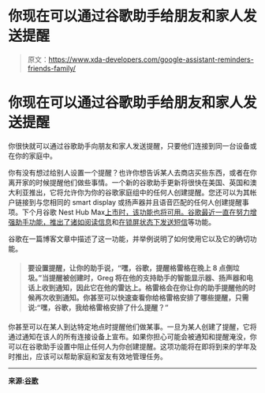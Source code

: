 # 你现在可以通过谷歌助手给朋友和家人发送提醒

> 原文：<https://www.xda-developers.com/google-assistant-reminders-friends-family/>

# 你现在可以通过谷歌助手给朋友和家人发送提醒

你很快就可以通过谷歌助手向朋友和家人发送提醒，只要他们连接到同一台设备或在你的家庭中。

你有没有想过给别人设置一个提醒？也许你想告诉某人去商店买些东西，或者在你离开家的时候提醒他们做些事情。一个新的谷歌助手更新将很快在美国、英国和澳大利亚推出，它将允许你为你的谷歌家庭组中的任何人创建提醒。您还可以为其帐户链接到与您相同的 smart display 或扬声器并且语音匹配的任何人创建提醒事项。下个月谷歌 Nest Hub Max[上市时，该功能也将可用。谷歌最近一直在努力增强助手功能，推出了诸如](https://www.xda-developers.com/google-nest-hub-max-officially-announced/)[阅读信息](https://www.xda-developers.com/google-assistant-read-reply-telegram-whatsapp-slack/)和[在锁屏状态下发送短信](https://www.xda-developers.com/google-assistant-tests-send-text-messages-from-lock-screen/)等功能。

谷歌在一篇博客文章中描述了这一功能，并举例说明了如何使用它以及它的确切功能。

> #### 要设置提醒，让你的助手说，“嘿，谷歌，提醒格雷格在晚上 8 点倒垃圾。”当提醒被创建时，Greg 将在他的支持助手的智能显示器、扬声器和电话上收到通知，因此它在他的雷达上。格雷格会在你让你的助手提醒他的时候再次收到通知。你甚至可以快速查看你给格雷格安排了哪些提醒，只需说:“嘿，谷歌，我给格雷格安排了什么提醒？”

你甚至可以在某人到达特定地点时提醒他们做某事。一旦为某人创建了提醒，它将通过通知在该人的所有连接设备上宣布。如果你担心可能会被通知和提醒淹没，你可以在谷歌助手设置中阻止任何人为你创建提醒。这项功能将在即将到来的学年及时推出，应该可以帮助家庭和室友有效地管理任务。

* * *

**来源:[谷歌](https://www.blog.google/products/assistant/stay-organized-and-productive-new-assignable-reminders/)**